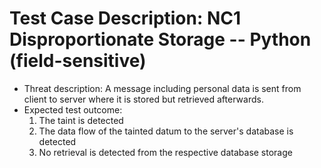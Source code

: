 # Test Case Description: NC1 Disproportionate Storage -- Python (field-sensitive)
- Threat description: A message including personal data is sent from client to server where it is stored but retrieved afterwards.
- Expected test outcome:
  1. The taint is detected
  2. The data flow of the tainted datum to the server's database is detected
  3. No retrieval is detected from the respective database storage  